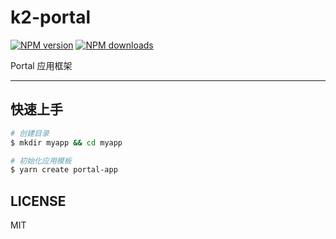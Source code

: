 # k2-portal

[![NPM version](https://img.shields.io/npm/v/k2-portal.svg?style=flat)](https://npmjs.org/package/k2-portal) [![NPM downloads](http://img.shields.io/npm/dm/k2-portal.svg?style=flat)](https://npmjs.org/package/k2-portal)

Portal 应用框架

---

## 快速上手

```bash
# 创建目录
$ mkdir myapp && cd myapp

# 初始化应用模板
$ yarn create portal-app
```

## LICENSE

MIT
